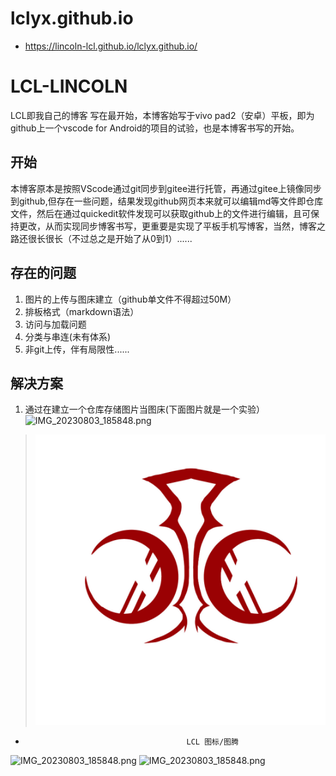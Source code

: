 # lclyx.github.io
- https://lincoln-lcl.github.io/lclyx.github.io/
# LCL-LINCOLN
LCL即我自己的博客
写在最开始，本博客始写于vivo pad2（安卓）平板，即为github上一个vscode for Android的项目的试验，也是本博客书写的开始。
## 开始
本博客原本是按照VScode通过git同步到gitee进行托管，再通过gitee上镜像同步到github,但存在一些问题，结果发现github网页本来就可以编辑md等文件即仓库文件，然后在通过quickedit软件发现可以获取github上的文件进行编辑，且可保持更改，从而实现同步博客书写，更重要是实现了平板手机写博客，当然，博客之路还很长很长（不过总之是开始了从0到1）......
## 存在的问题
1. 图片的上传与图床建立（github单文件不得超过50M）
2. 排板格式（markdown语法）
3. 访问与加载问题
4. 分类与串连(未有体系)
5. 非git上传，伴有局限性......
## 解决方案
1. 通过在建立一个仓库存储图片当图床(下面图片就是一个实验）
![IMG_20230803_185848.png](https://cdn.nlark.com/yuque/0/2024/png/42714684/1723228591574-9f051e9a-4000-4583-a2f5-a0e419235ef2.png?x-oss-process=image%2Fformat%2Cwebp%2Fresize%2Cw_1080%2Climit_0)
> ![LCL 图示](https://github.com/LINCOLN-LCL/LCL-/blob/main/LCL.jpg )
-                                         LCL 图标/图腾 
![IMG_20230803_185848.png](https://cdn.nlark.com/yuque/0/2024/jpeg/42714684/1723228251635-b761e457-0b18-4b70-9ce3-a407fcb47eb7.jpeg?x-oss-process=image%2Fformat%2Cwebp%2Fresize%2Cw_640%2Climit_0%2Finterlace%2C1)
![IMG_20230803_185848.png](https://cdn.nlark.com/yuque/0/2024/jpeg/42714684/1723228251208-d814b53f-1c49-49bc-9933-384fa2096597.jpeg?x-oss-process=image%2Fformat%2Cwebp%2Fresize%2Cw_640%2Climit_0%2Finterlace%2C1)
